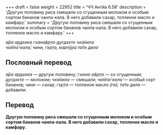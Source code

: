 +++
draft = false
weight = 22952
title = 'ЧЧ Антйа 6.58'
description = 'Другую половину риса смешали со сгущенным молоком и особым сортом бананов чанпа-кала. В него добавили сахар, топленое масло и камфару.'
summary = 'Другую половину риса смешали со сгущенным молоком и особым сортом бананов чанпа-кала. В него добавили сахар, топленое масло и камфару.'
+++

_а̄ра ардхека гхана̄вр̣та-дугдхете чха̄нила  
ча̄н̇па̄-кала̄,_ _чини,_ _гхр̣та,_ _карпӯра та̄те дила_

## Пословный перевод

_а̄ра_ _ардхека_ — другую половину; _гхана_\-_а̄вр̣та_ — со сгущенным; _дугдхете_ — молоком; _чха̄нила_ — смешали; _ча̄н̇па̄_\-_кала̄_ — особый сорт бананов; _чини_ — сахар; _гхр̣та_ — топленое масло _(ги)_; _та̄те_ _дила_ — добавили.

## Перевод

**Другую половину риса смешали со сгущенным молоком и особым сортом бананов чанпа-кала. В него добавили сахар, топленое масло и камфару.**
